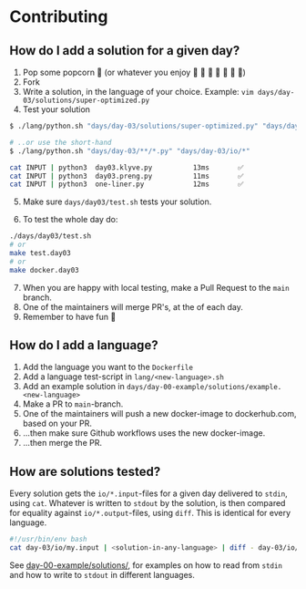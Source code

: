 # Contributing

## How do I add a solution for a given day?

1. Pop some popcorn :popcorn: (or whatever you enjoy :lollipop: :champagne: :milk_glass: :wine_glass: :tropical_drink: :chocolate_bar: :beer:)
2. Fork
3. Write a solution, in the language of your choice. Example: `vim days/day-03/solutions/super-optimized.py`
4. Test your solution

```sh
$ ./lang/python.sh "days/day-03/solutions/super-optimized.py" "days/day-03/io/my.input days/day-03/io/my.output"

# ..or use the short-hand
$ ./lang/python.sh "days/day-03/**/*.py" "days/day-03/io/*"

cat INPUT | python3  day03.klyve.py          13ms       ✅
cat INPUT | python3  day03.preng.py          11ms       ✅
cat INPUT | python3  one-liner.py            12ms       ✅
```

5. Make sure `days/day03/test.sh` tests your solution.

6. To test the whole day do:
```sh
./days/day03/test.sh
# or
make test.day03
# or
make docker.day03
```

7. When you are happy with local testing, make a Pull Request to the `main` branch.
8. One of the maintainers will merge PR's, at the of each day.
9. Remember to have fun :tada:


## How do I add a language?

1. Add the language you want to the `Dockerfile`
2. Add a language test-script in `lang/<new-language>.sh`
3. Add an example solution in `days/day-00-example/solutions/example.<new-language>`
4. Make a PR to `main`-branch.
5. One of the maintainers will push a new docker-image to dockerhub.com, based on your PR.
6. ...then make sure Github workflows uses the new docker-image.
7. ...then merge the PR.

## How are solutions tested?

Every solution gets the `io/*.input`-files for a given day delivered to `stdin`, using `cat`. Whatever is written to `stdout` by the solution, is then compared for equality against `io/*.output`-files, using `diff`. This is identical for every language.

```sh
#!/usr/bin/env bash
cat day-03/io/my.input | <solution-in-any-language> | diff - day-03/io/my.output
```

See [day-00-example/solutions/](https://github.com/Arxcis/adventofcode2020/tree/main/days/day-00-example/solutions), for examples on how to read from `stdin` and how to write to `stdout` in different languages.
